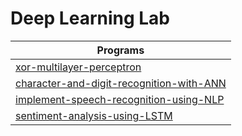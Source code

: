 # Deep Learning Lab
| Programs  |
|-----------|
| [xor-multilayer-perceptron](https://www.kaggle.com/code/thunder7/xor-multilayer-perceptron)     |
| [character-and-digit-recognition-with-ANN](https://www.kaggle.com/code/thunder7/implement-character-and-digit-recognition-with-ann)    |
| [implement-speech-recognition-using-NLP](https://www.kaggle.com/code/thunder7/audio-transcription) |
| [sentiment-analysis-using-LSTM](https://www.kaggle.com/code/thunder7/sentiment-analysis-using-lstm)    |
